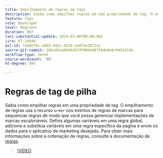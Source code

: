```yaml
---
title: Empilhamento de regras em tags
description: Saiba como empilhar regras em uma propriedade de tag. O empilhamento de regras usa o recurso de ordenação em eventos de regras de tags para sequenciar regras, permitindo o gerenciamento de implementações de tags escaláveis.
feature: Tags
role: Developer
level: Beginner
duration: 807
last-substantial-update: 2024-03-06T00:00:00Z
jira: KT-14949
exl-id: 7a6de70c-adb5-442c-9270-ee0fee38721c
source-git-commit: 286c85aa88d44574f00ded67f0de8e0c945a153e
workflow-type: tm+mt
source-wordcount: '98'
ht-degree: 36%

---
```


# Regras de tag de pilha

Saiba como empilhar regras em uma propriedade de tag. O empilhamento de regras usa o recurso `order` nos eventos de regras de marcas para sequenciar regras de modo que você possa gerenciar implementações de marcas escalonáveis. Defina algumas variáveis em uma regra global, adicione e substitua variáveis em uma regra específica da página e envie os dados para o aplicativo de marketing desejado. Para obter mais informações sobre a ordenação de regras, consulte a documentação de [regras](https://experienceleague.adobe.com/docs/experience-platform/tags/ui/rules.html#rule-ordering).

>[!VIDEO](https://video.tv.adobe.com/v/3427710/?learn=on&enablevpops)

